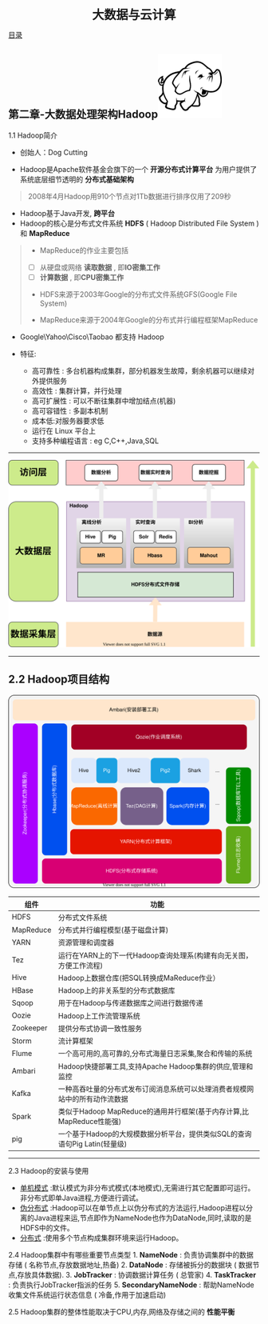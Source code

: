 <CENTER style="font-size: 24px;font-weight: 700;">大数据与云计算</CENTER>

[目录](./README.md)

## 第二章-大数据处理架构Hadoop![Hadoop](./img/HadoopLogo)

1.1 Hadoop简介
* 创始人：Dog Cutting

* Hadoop是Apache软件基金会旗下的一个 **开源分布式计算平台**  为用户提供了系统底层细节透明的 **分布式基础架构**
> 2008年4月Hadoop用910个节点对1Tb数据进行排序仅用了209秒
* Hadoop基于Java开发, **跨平台**
* Hadoop的核心是分布式文件系统 **HDFS** ( Hadoop Distributed File System ) 和 **MapReduce**

> * MapReduce的作业主要包括
> - [ ] 从硬盘或网络 **读取数据** , 即**IO密集工作**
> - [ ]  **计算数据**             , 即**CPU密集工作**
> * HDFS来源于2003年Google的分布式文件系统GFS(Google File System)
>
> * MapReduce来源于2004年Google的分布式并行编程框架MapReduce
* Google\Yahoo\Cisco\Taobao 都支持 Hadoop

* 特征:
    - 高可靠性            : 多台机器构成集群，部分机器发生故障，剩余机器可以继续对外提供服务
    - 高效性              : 集群计算，并行处理
    - 高可扩展性          : 可以不断往集群中增加结点(机器)
    - 高可容错性          : 多副本机制
    - 成本低:对服务器要求低
    - 运行在 Linux 平台上
    - 支持多种编程语言    : eg C,C++,Java,SQL
---

![Hadoop](./img/Hadoop.svg)

---

2.2 Hadoop项目结构
---

![Hadoop](./img/Hadoop-2.svg)

| 组件      | 功能                                                                         |
| ---       | ---                                                                          |
| HDFS      | 分布式文件系统                                                               |
| MapReduce | 分布式并行编程模型(基于磁盘计算)                                             |
| YARN      | 资源管理和调度器                                                             |
| Tez       | 运行在YARN上的下一代Hadoop查询处理系(构建有向无关图，方便工作流程)           |
| Hive      | Hadoop上数据仓库(把SQL转换成MaReduce作业）                                   |
| HBase     | Hadoop上的非关系型的分布式数据库                                             |
| Sqoop     | 用于在Hadoop与传递数据库之间进行数据传递                                     |
| Oozie     | Hadoop上工作流管理系统                                                       |
| Zookeeper | 提供分布式协调一致性服务                                                     |
| Storm     | 流计算框架                                                                   |
| Flume     | 一个高可用的,高可靠的,分布式海量日志采集,聚合和传输的系统                    |
| Ambari    | Hadoop快捷部署工具,支持Apache Hadoop集群的供应,管理和监控                    |
| Kafka     | 一种高吞吐量的分布式发布订阅消息系统可以处理消费者规模网站中的所有动作流数据 |
| Spark     | 类似于Hadoop MapReduce的通用并行框架(基于内存计算,比MapReduce性能强)         |
| pig       | 一个基于Hadoop的大规模数据分析平台，提供类似SQL的查询语句Pig Latin(轻量级)   |

---

2.3 Hadoop的安装与使用
- [单机模式](http://dblab.xmu.edu.cn/blog/install-hadoop/?appId=1000) :默认模式为非分布式模式(本地模式),无需进行其它配置即可运行。非分布式即单Java进程,方便进行调试。
- [伪分布式](http://dblab.xmu.edu.cn/blog/2441-2/?appId=1000) :Hadoop可以在单节点上以伪分布式的方法运行,Hadoop进程以分离的Java进程来运,节点即作为NameNode也作为DataNode,同时,读取的是HDFS中的文件。
- [分布式]() :使用多个节点构成集群环境来运行Hadoop。

2.4 Hadoop集群中有哪些重要节点类型
    1. **NameNode**          : 负责协调集群中的数据存储             ( 名称节点,存放数据地址,热备)
    2. **DataNode**          : 存储被拆分的数据块                   ( 数据节点,存放具体数据).
    3. **JobTracker**        : 协调数据计算任务                     ( 总管家)
    4. **TaskTracker**       : 负责执行JobTracker指派的任务
    5. **SecondaryNameNode** : 帮助NameNode收集文件系统运行状态信息 ( 冷备,作用于加速启动)

2.5 Hadoop集群的整体性能取决于CPU,内存,网络及存储之间的 **性能平衡**
